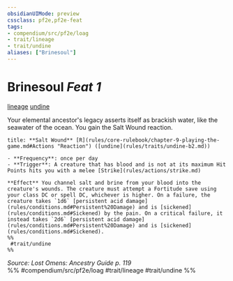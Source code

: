 ```yaml
---
obsidianUIMode: preview
cssclass: pf2e,pf2e-feat
tags:
- compendium/src/pf2e/loag
- trait/lineage
- trait/undine
aliases: ["Brinesoul"]
---
```

# Brinesoul  *Feat 1*  
[lineage](rules/traits/lineage-apg.md "Lineage  Trait")  [undine](rules/traits/undine-b2.md "Undine Ancestry & Heritage Trait")  


Your elemental ancestor's legacy asserts itself as brackish water, like the seawater of the ocean. You gain the Salt Wound reaction.

```ad-embed-ability
title: **Salt Wound** [R](rules/core-rulebook/chapter-9-playing-the-game.md#Actions "Reaction") ([undine](rules/traits/undine-b2.md))

- **Frequency**: once per day
- **Trigger**: A creature that has blood and is not at its maximum Hit Points hits you with a melee [Strike](rules/actions/strike.md)

**Effect** You channel salt and brine from your blood into the creature's wounds. The creature must attempt a Fortitude save using your class DC or spell DC, whichever is higher. On a failure, the creature takes `1d6` [persistent acid damage](rules/conditions.md#Persistent%20Damage) and is [sickened](rules/conditions.md#Sickened) by the pain. On a critical failure, it instead takes `2d6` [persistent acid damage](rules/conditions.md#Persistent%20Damage) and is [sickened](rules/conditions.md#Sickened).  
%%
 #trait/undine 
%%
```

*Source: Lost Omens: Ancestry Guide p. 119*  
%% #compendium/src/pf2e/loag #trait/lineage #trait/undine %%